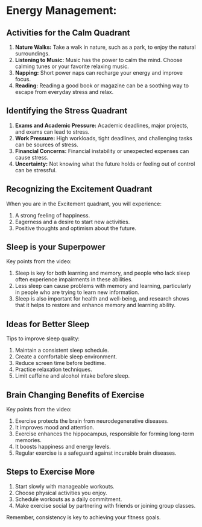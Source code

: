 # Energy Management: 

## Activities for the Calm Quadrant

1. **Nature Walks:** Take a walk in nature, such as a park, to enjoy the natural surroundings.
2. **Listening to Music:** Music has the power to calm the mind. Choose calming tunes or your favorite relaxing music.
3. **Napping:** Short power naps can recharge your energy and improve focus.
4. **Reading:** Reading a good book or magazine can be a soothing way to escape from everyday stress and relax.

## Identifying the Stress Quadrant

1. **Exams and Academic Pressure:** Academic deadlines, major projects, and exams can lead to stress.
2. **Work Pressure:** High workloads, tight deadlines, and challenging tasks can be sources of stress.
3. **Financial Concerns:** Financial instability or unexpected expenses can cause stress.
4. **Uncertainty:** Not knowing what the future holds or feeling out of control can be stressful.

## Recognizing the Excitement Quadrant

When you are in the Excitement quadrant, you will experience:
1. A strong feeling of happiness.
2. Eagerness and a desire to start new activities.
3. Positive thoughts and optimism about the future.

## Sleep is your Superpower

Key points from the video:
1. Sleep is key for both learning and memory, and people who lack sleep often experience impairments in these abilities.
2. Less sleep can cause problems with memory and learning, particularly in people who are trying to learn new information.
3. Sleep is also important for health and well-being, and research shows that it helps to restore and enhance memory and learning ability.


## Ideas for Better Sleep

Tips to improve sleep quality:
1. Maintain a consistent sleep schedule.
2. Create a comfortable sleep environment.
3. Reduce screen time before bedtime.
4. Practice relaxation techniques.
5. Limit caffeine and alcohol intake before sleep.

## Brain Changing Benefits of Exercise

Key points from the video:
1. Exercise protects the brain from neurodegenerative diseases.
2. It improves mood and attention.
3. Exercise enhances the hippocampus, responsible for forming long-term memories.
4. It boosts happiness and energy levels.
5. Regular exercise is a safeguard against incurable brain diseases.

## Steps to Exercise More

1. Start slowly with manageable workouts.
2. Choose physical activities you enjoy.
3. Schedule workouts as a daily commitment.
4. Make exercise social by partnering with friends or joining group classes.

Remember, consistency is key to achieving your fitness goals.

